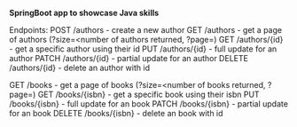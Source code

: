 **SpringBoot app to showcase Java skills**

Endpoints: 
POST /authors - create a new author
GET /authors - get a page of authors (?size=<number of authors returned, ?page=<page number you want returned>)
GET /authors/{id} - get a specific author using their id
PUT /authors/{id} - full update for an author
PATCH /authors/{id} - partial update for an author
DELETE /authors/{id} - delete an author with id

GET /books - get a page of books (?size=<number of books returned, ?page=<page number you want returned>)
GET /books/{isbn} - get a specific book using their isbn
PUT /books/{isbn} - full update for an book
PATCH /books/{isbn} - partial update for an book
DELETE /books/{isbn} - delete an book with id
